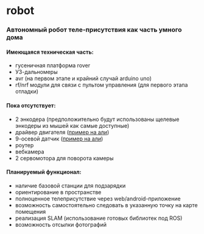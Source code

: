 # robot
### Автономный робот теле-присутствия как часть умного дома

#### Имеющаяся техническая часть:
* гусеничная платформа rover
* УЗ-дальномеры
* avr (на первом этапе и крайний случай arduino uno)
* rf/nrf модули для связи с пультом управления (для первого этапа отладки)

#### Пока отсутствует:
* 2 энкодера (предположительно будут использованы щелевые энкодеры из мышей как самые доступные)
* драйвер двигателя ([пример на али](http://www.aliexpress.com/item/Free-shipping-1pcs-lot-Special-promotions-2pcs-lot-L298N-motor-driver-board-module-stepper-motor-smart/1872427142.html))
* 9-осевой датчик ([пример на али](http://www.aliexpress.com/item/MPU-9250-GY-9250-9-axis-sensor-module-I2C-SPI-Communications-Thriaxis-gyroscope-triaxial-accelerometer-triaxial/1885410798.html))
* роутер
* вебкамера
* 2 сервомотора для поворота камеры

#### Планируемый функционал:
* наличие базовой станции для подзарядки
* ориентирование в пространстве
* полноценное телеприсутствие через web/android-приложение
* возможность самостоятельно следовать в указанную точку на карте помещения
* реализация SLAM (использование готовых библиотек под ROS)
* возможность отсылки фотографий

